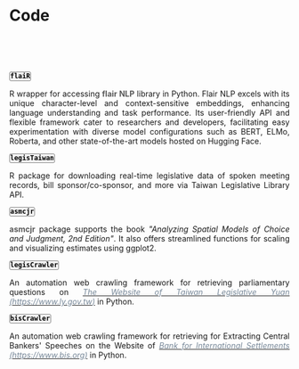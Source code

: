 # Code


<br> <br> <br> 


<style>
/* body {
    font-family: -apple-system, BlinkMacSystemFont, 'Segoe UI', Roboto, Oxygen, Ubuntu, Cantarell, 'Open Sans', 'Helvetica Neue', sans-serif;
    
} */


.bottom-link {
    display: inline-block;
    padding: 0.5px 0.5px; /* Reduced padding */
    background-color: #f2f2f2;
    color: #000;
    text-decoration: none;
    border-radius: 3px; /* Reduced border radius for a more subtle rounding */
    transition: background-color 0.5s;
    border: 1.2px solid grey; /* This adds a grey frame around the link */
}

.bottom-link:hover {
    background-color: #ddd;
}
</style>



<div style="text-align: center">


<div style="text-align: justify">


<div style="text-align: justify">

<a href="https://davidycliao.github.io/flaiR/" class="bottom-link"  target="_blank">__`flaiR`__</a>  

R wrapper for accessing <span style="color:#5a5a5a">**flair NLP**</span> library in Python. Flair NLP excels with its unique character-level and context-sensitive embeddings, enhancing language understanding and task performance. Its user-friendly API and flexible framework cater to researchers and developers, facilitating easy experimentation with diverse model configurations such as BERT, ELMo, Roberta, and other state-of-the-art models hosted on Hugging Face.


</div>


<a href="https://davidycliao.github.io/legisTaiwan/" class="bottom-link"  target="_blank">__`legisTaiwan`__</a>  

R package for downloading real-time legislative data of spoken meeting records, bill sponsor/co-sponsor, and more via Taiwan Legislative Library API.
</div>




<div style="text-align: justify">

<a href="https://uniofessex.github.io/asmcjr/" class="bottom-link"  target="_blank">__`asmcjr`__</a> 

<span style="color:#5a5a5a">**asmcjr**</span> package supports the book _"Analyzing Spatial Models of Choice and Judgment, 2nd Edition"_. It also offers streamlined functions for scaling and visualizing estimates using ggplot2.

</div>



<div style="text-align: justify">



<a href="https://davidycliao.github.io/legisCrawler" class="bottom-link"  target="_blank">__`legisCrawler`__</a>

An automation web crawling framework for retrieving parliamentary questions on  [<span style="color:#778899">*The Website of Taiwan Legislative Yuan (https://www.ly.gov.tw)*</span>](https://lis.ly.gov.tw/) in Python.
 


<div style="text-align: justify">


<a href="https://github.com/davidycliao/bisCrawler" class="bottom-link"  target="_blank">__`bisCrawler`__</a>

An automation web crawling framework for retrieving for Extracting Central Bankers' Speeches on the Website of [<span style="color:#778899">*Bank for International Settlements (https://www.bis.org)*</span>](https://www.bis.org) in Python.


<br> <br> 
